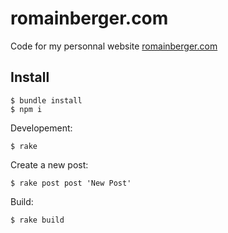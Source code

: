 # romainberger.com

Code for my personnal website [romainberger.com](http://romainberger.com)

## Install

    $ bundle install
    $ npm i

Developement:

    $ rake

Create a new post:

    $ rake post post 'New Post'

Build:

    $ rake build
